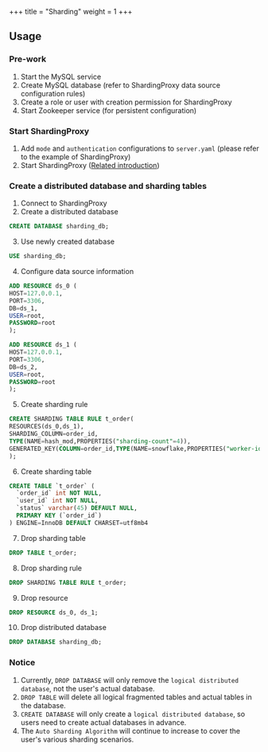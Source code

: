 +++
title = "Sharding"
weight = 1
+++

## Usage

### Pre-work

1. Start the MySQL service
2. Create MySQL database (refer to ShardingProxy data source configuration rules)
3. Create a role or user with creation permission for ShardingProxy
4. Start Zookeeper service (for persistent configuration)

### Start ShardingProxy

1. Add `mode` and `authentication` configurations to `server.yaml` (please refer to the example of ShardingProxy)
2. Start ShardingProxy ([Related introduction](/en/quick-start/shardingsphere-proxy-quick-start/))

### Create a distributed database and sharding tables

1. Connect to ShardingProxy
2. Create a distributed database

```SQL
CREATE DATABASE sharding_db;
```

3. Use newly created database

```SQL
USE sharding_db;
```

4. Configure data source information

```SQL
ADD RESOURCE ds_0 (
HOST=127.0.0.1,
PORT=3306,
DB=ds_1,
USER=root,
PASSWORD=root
);

ADD RESOURCE ds_1 (
HOST=127.0.0.1,
PORT=3306,
DB=ds_2,
USER=root,
PASSWORD=root
);
```

5. Create sharding rule

```SQL
CREATE SHARDING TABLE RULE t_order(
RESOURCES(ds_0,ds_1),
SHARDING_COLUMN=order_id,
TYPE(NAME=hash_mod,PROPERTIES("sharding-count"=4)),
GENERATED_KEY(COLUMN=order_id,TYPE(NAME=snowflake,PROPERTIES("worker-id"=123)))
);
```

6. Create sharding table

```SQL
CREATE TABLE `t_order` (
  `order_id` int NOT NULL,
  `user_id` int NOT NULL,
  `status` varchar(45) DEFAULT NULL,
  PRIMARY KEY (`order_id`)
) ENGINE=InnoDB DEFAULT CHARSET=utf8mb4
```

7. Drop sharding table

```SQL
DROP TABLE t_order;
```

8. Drop sharding rule

```SQL
DROP SHARDING TABLE RULE t_order;
```

9. Drop resource

```SQL
DROP RESOURCE ds_0, ds_1;
```

10. Drop distributed database

```SQL
DROP DATABASE sharding_db;
```

### Notice

1. Currently, `DROP DATABASE` will only remove the `logical distributed database`, not the user's actual database.
2. `DROP TABLE` will delete all logical fragmented tables and actual tables in the database.
3. `CREATE DATABASE` will only create a `logical distributed database`, so users need to create actual databases in advance.
4. The `Auto Sharding Algorithm` will continue to increase to cover the user's various sharding scenarios.
